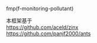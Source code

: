 fmp(f-monitoring-pollutant)  
  
本框架基于  
https://github.com/aceld/zinx  
https://github.com/panjf2000/ants  
